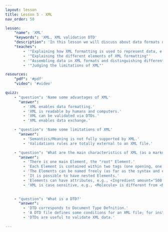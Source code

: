 ```yaml
---
layout: lesson
title: Lesson 5 - XML
nav_order: 50

lesson:
    "name": 'XML'
    "keywords": 'XML, XML validation DTD' 
    "description": 'In this lesson we will discuss about data formats on the Web, particularly XML and its validation via DTDs.' 
    "teaches": 
        - '"Explaining how XML formatting is used to represent data, e.g., from sets or graphs"'
        - '"Explaining the different elements of XML formatting"'
        - '"Assembling data in XML formats and distinguishing different approaches"' 
        - '"Judging the limitations of XML"'

resources:
    "pdf": '#pdf'
    "video": '#video'

quizz:
    - "question": 'Name some advantages of XML'
      "answer":   
        - 'XML enables data formatting.'
        - 'XML is readable by humans and computers.'
        - 'XML can be validated via DTDs.'
        - 'XML enables data exchange.'

    - "question": 'Name some limitations of XML'
      "answer":   
        - 'Semantics/Meaning is not fully supported by XML.' 
        - 'Validations rules are totally external to an XML file.'

    - "question": 'What are the main characteristics of XML (as a markup language)?'
      "answer":   
        - 'There is one main Element, the "root" Element.'
        - 'Each Element is contained within two tags (one opening, one closing) indicating the name of the Element, e.g., <protein></protein>, <html></html>.' 
        - 'The Elements can be named freely (as far as the syntax and encodign rules are respected).'
        - 'It is possible to have nested Elements.'
        - 'Elements can have attributes, e.g., <Ingredient amount="500 g">.'
        - 'XML is case sensitive, e.g., <Molecule> is different from <MOLECULE>.'

    
    - "question": 'What is a DTD?'
      "answer":   
        - 'DTD corresponds to Document Type Defnition.'
        - 'A DTD file defines some conditions for an XML file; for instance, it describes in which sequence XML elements are expected and what attributes are allowed.' 
        - 'DTDs are useful to validate XML data.'

---
```


